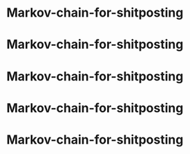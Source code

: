 # Markov-chain-for-shitposting
# Markov-chain-for-shitposting
# Markov-chain-for-shitposting
# Markov-chain-for-shitposting
# Markov-chain-for-shitposting
